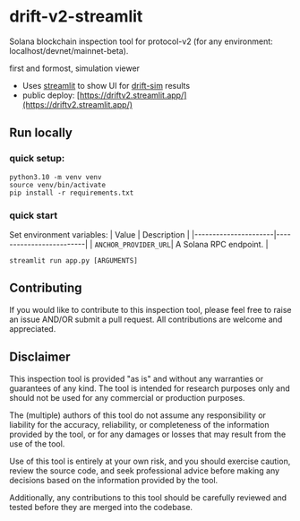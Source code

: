 # drift-v2-streamlit
Solana blockchain inspection tool for protocol-v2 (for any environment: localhost/devnet/mainnet-beta).

first and formost, simulation viewer
- Uses [streamlit](https://streamlit.io/) to show UI for [drift-sim](https://github.com/drift-labs/drift-sim) results
- public deploy: [https://driftv2.streamlit.app/](https://driftv2.streamlit.app/)

## Run locally
### quick setup:
```
python3.10 -m venv venv
source venv/bin/activate
pip install -r requirements.txt
```

### quick start

Set environment variables:
| Value                | Description             |
|----------------------|-------------------------|
| `ANCHOR_PROVIDER_URL`| A Solana RPC endpoint.  |


```
streamlit run app.py [ARGUMENTS]
```

Contributing
-
If you would like to contribute to this inspection tool, please feel free to raise an issue AND/OR submit a pull request. All contributions are welcome and appreciated.

Disclaimer
-
This inspection tool is provided "as is" and without any warranties or guarantees of any kind. The tool is intended for research purposes only and should not be used for any commercial or production purposes.

The (multiple) authors of this tool do not assume any responsibility or liability for the accuracy, reliability, or completeness of the information provided by the tool, or for any damages or losses that may result from the use of the tool.

Use of this tool is entirely at your own risk, and you should exercise caution, review the source code, and seek professional advice before making any decisions based on the information provided by the tool.

Additionally, any contributions to this tool should be carefully reviewed and tested before they are merged into the codebase.

